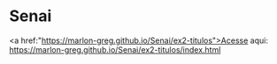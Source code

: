# Senai


<a href:"https://marlon-greg.github.io/Senai/ex2-titulos">Acesse aqui: https://marlon-greg.github.io/Senai/ex2-titulos/index.html </a>
